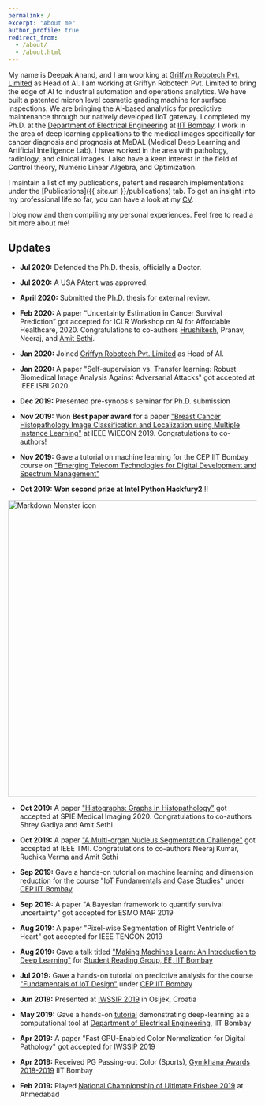 ```yaml
---
permalink: /
excerpt: "About me"
author_profile: true
redirect_from: 
  - /about/
  - /about.html
---
```


My name is Deepak Anand, and I am woorking at [Griffyn Robotech Pvt. Limited](https://www.griffyn.io/) as Head of AI. I am working at Griffyn Robotech Pvt. Limited to bring the edge of AI to industrial automation and operations analytics. We have built a patented micron level cosmetic grading machine for surface inspections. We are bringing the AI-based analytics for predictive maintenance through our natively developed IIoT gateway. I completed my Ph.D. at the [Department of Electrical Engineering](https://www.ee.iitb.ac.in/web) at [IIT Bombay](http://www.iitb.ac.in/). I work in the area of deep learning applications to the medical images specifically for cancer diagnosis and prognosis at MeDAL (Medical Deep Learning and Artificial Intelligence Lab). I have worked in the area with pathology, radiology, and clinical images. I also have a keen interest in the field of Control theory, Numeric Linear Algebra, and Optimization.

I maintain a list of my publications, patent and research implementations under the [Publications]({{ site.url }}/publications) tab. To get an insight into my professional life so far, you can have a look at my [CV](/images/Deepak_anand.pdf).

I blog now and then compiling my personal experiences. Feel free to read a bit more about me!

## Updates
* <b> Jul 2020:</b> Defended the Ph.D. thesis, officially a Doctor.
* <b> Jul 2020:</b> A USA PAtent was approved.
* <b> April 2020:</b> Submitted the Ph.D. thesis for external review.
* <b> Feb 2020:</b> A paper “Uncertainty Estimation in Cancer Survival Prediction” got accepted for ICLR Workshop on AI for Affordable Healthcare, 2020. Congratulations to co-authors [Hrushikesh](https://hrushikeshloya.github.io/), Pranav, Neeraj, and [Amit Sethi](https://www.ee.iitb.ac.in/~asethi/).
* <b> Jan 2020:</b> Joined [Griffyn Robotech Pvt. Limited](https://www.griffyn.io/) as Head of AI.
* <b> Jan 2020:</b> A paper "Self-supervision vs. Transfer learning: Robust Biomedical Image Analysis Against Adversarial Attacks" got accepted at IEEE ISBI 2020.
* <b> Dec 2019:</b> Presented pre-synopsis seminar for Ph.D. submission
* <b> Nov 2019:</b> Won <b>Best paper award</b> for a paper ["Breast Cancer Histopathology Image Classification
and Localization using Multiple Instance Learning"](https://deepakanandece.github.io/publication/wiecon2019) at IEEE WIECON 2019. Congratulations to co-authors!

* <b> Nov 2019:</b> Gave a tutorial on machine learning for the CEP IIT Bombay course on ["Emerging Telecom Technologies for Digital Development and Spectrum Management"](https://portal.iitb.ac.in/ceqipapp/courseDetails.jsp?c_id=3054)

* <b> Oct 2019:</b> <b>Won second prize at Intel Python Hackfury2</b> !!


<img src="/images/intel.jpeg"
     alt="Markdown Monster icon" width="600"
     style="float: center; margin-right: 50px;" />

* <b> Oct 2019:</b> A paper ["Histographs: Graphs in Histopathology"](https://arxiv.org/abs/1908.05020) got accepted at SPIE Medical Imaging 2020. Congratulations to co-authors Shrey Gadiya and Amit Sethi

* <b> Oct 2019:</b> A paper ["A Multi-organ Nucleus Segmentation Challenge"](https://monuseg.grand-challenge.org/) got accepted at IEEE TMI. Congratulations to co-authors Neeraj Kumar, Ruchika Verma and Amit Sethi

* <b>Sep 2019:</b> Gave a hands-on tutorial on machine learning and dimension reduction for the course ["IoT Fundamentals and Case Studies"](https://portal.iitb.ac.in/ceqipapp/courseDetails.jsp?c_id=2623) under [CEP IIT Bombay](http://www.cep.iitb.ac.in/)

* <b>Sep 2019:</b> A paper "A Bayesian framework to quantify survival uncertainty" got accepted for ESMO MAP 2019

* <b>Aug 2019:</b> A paper "Pixel-wise Segmentation of Right Ventricle of Heart" got accepted for IEEE TENCON 2019 

* <b>Aug 2019:</b> Gave a talk titled ["Making Machines Learn: An Introduction to Deep Learning"](https://www.ee.iitb.ac.in/~eestudentrg/sessions.php?phase=8) for [Student Reading Group, EE, IIT Bombay](https://www.ee.iitb.ac.in/~eestudentrg/index.php) 

* <b>Jul 2019:</b> Gave a hands-on tutorial on predictive analysis for the course ["Fundamentals of IoT Design"](https://portal.iitb.ac.in/ceqipapp/courseDetails.jsp?c_id=2214) under [CEP IIT Bombay](http://www.cep.iitb.ac.in/)

* <b>Jun 2019:</b>  Presented at [IWSSIP 2019](https://iwssip2019.org/) in Osijek, Croatia

* <b>May 2019:</b>  Gave a hands-on [tutorial](https://www.ee.iitb.ac.in/web/schedule/seminars/Broad_applications_of_Deep_Learning_in_Electrical_Engineering_08_05_2019) demonstrating deep-learning as a computational tool at [Department of Electrical Engineering](https://www.ee.iitb.ac.in/web), IIT Bombay

* <b>Apr 2019:</b>  A paper "Fast GPU-Enabled Color Normalization for Digital Pathology" got accepted for IWSSIP 2019

* <b>Apr 2019:</b>  Received PG Passing-out Color (Sports), [Gymkhana Awards 2018-2019](https://www.insightiitb.org/student-gymkhana-awards-2017-18/) IIT Bombay 

* <b>Feb 2019:</b>  Played [National Championship of Ultimate Frisbee 2019](https://indiaultimate.org/p/201819-nationals-wrap-up) at Ahmedabad

